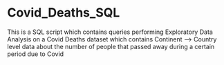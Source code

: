 # Covid_Deaths_SQL

This is a SQL script which contains queries performing Exploratory Data Analysis on a Covid Deaths dataset which contains Continent --> Country level data about the number of people that passed away during a certain period due to Covid
